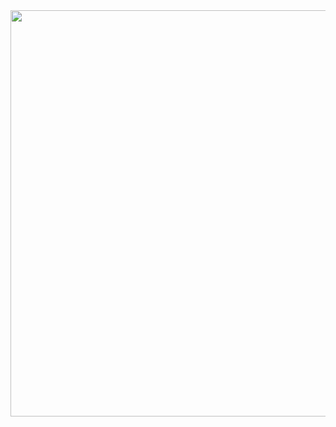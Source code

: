 <a href="https://github.com/ibrahimcaj/github-profile-json">
  <img width="650px" src="https://github-profile-json.vercel.app/?indent=4&theme=rainbow&background=false&viewboxWidth=500&viewboxHeight=210&object={%20%22firstName%22:%20%22ibrahim%22,%20%22age%22:%2018,%20%22email%22:%20%22ibrahimcajlakovic1@gmail.com%22,%20%22skills%22:%20[%20%22backend%22,%20%22react%22,%20%22flutter%22,%20%22mongodb%22%20],%20%22hobbies%22:%20[%20%22design%22,%20%22electronics%22%20]%20}" />
</a>
